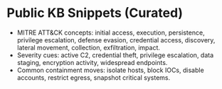 # Public KB Snippets (Curated)

- MITRE ATT&CK concepts: initial access, execution, persistence, privilege escalation, defense evasion, credential access, discovery, lateral movement, collection, exfiltration, impact.
- Severity cues: active C2, credential theft, privilege escalation, data staging, encryption activity, widespread endpoints.
- Common containment moves: isolate hosts, block IOCs, disable accounts, restrict egress, snapshot critical systems.
